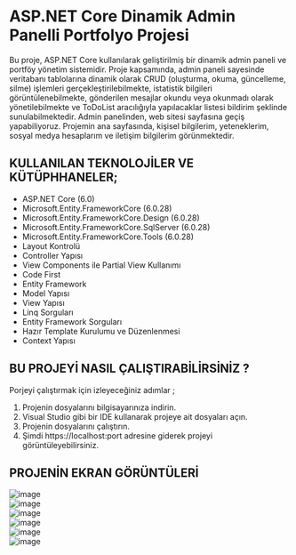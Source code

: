 # ASP.NET Core Dinamik Admin Panelli Portfolyo Projesi

Bu proje, ASP.NET Core kullanılarak geliştirilmiş bir dinamik admin paneli ve portföy yönetim sistemidir. Proje kapsamında, admin paneli sayesinde veritabanı tablolarına dinamik olarak
CRUD (oluşturma, okuma, güncelleme, silme) işlemleri gerçekleştirilebilmekte, istatistik bilgileri görüntülenebilmekte, gönderilen mesajlar okundu veya okunmadı olarak yönetilebilmekte
ve ToDoList aracılığıyla yapılacaklar listesi bildirim şeklinde sunulabilmektedir. Admin panelinden, web sitesi sayfasına geçiş yapabiliyoruz. Projemin ana sayfasında, kişisel bilgilerim,
yeteneklerim, sosyal medya hesaplarım ve iletişim bilgilerim görünmektedir. <br />

## KULLANILAN TEKNOLOJİLER VE KÜTÜPHHANELER;

- ASP.NET Core (6.0) <br />
- Microsoft.Entity.FrameworkCore (6.0.28) <br />
- Microsoft.Entity.FrameworkCore.Design (6.0.28) <br />
- Microsoft.Entity.FrameworkCore.SqlServer (6.0.28) <br />
- Microsoft.Entity.FrameworkCore.Tools (6.0.28) <br />
- Layout Kontrolü <br />
- Controller Yapısı <br />
- View Components ile Partial View Kullanımı <br />
- Code First <br />
- Entity Framework <br />
- Model Yapısı <br />
- View Yapısı <br />
- Linq Sorguları <br />
- Entity Framework Sorguları <br />
- Hazır Template Kurulumu ve Düzenlenmesi <br />
- Context Yapısı <br />

## BU PROJEYİ NASIL ÇALIŞTIRABİLİRSİNİZ ?

 Porjeyi çalıştırmak için izleyeceğiniz adımlar ; <br/>
1. Projenin dosyalarını bilgisayarınıza indirin. <br/>
2. Visual Studio gibi bir IDE kullanarak projeye ait dosyaları açın. <br/>
3. Projenin dosyalarını çalıştırın. <br/>
4. Şimdi https://localhost:port adresine giderek projeyi görüntüleyebilirsiniz. <br/>

## PROJENİN EKRAN GÖRÜNTÜLERİ
![image](https://github.com/user-attachments/assets/4be4d5a1-531b-4939-9271-29316fe94371)</br>
![image](https://github.com/user-attachments/assets/e61ac85f-a3bd-4ead-b1ee-6148131c0b98)</br>
![image](https://github.com/user-attachments/assets/86dff732-b6e3-4fd9-b23c-02def7ebb6d2)</br>
![image](https://github.com/user-attachments/assets/3796da54-27ff-4afc-a196-63878d1c98e5)</br>
![image](https://github.com/user-attachments/assets/3ef66137-90f7-4171-836c-b422ad9ade04)</br>
![image](https://github.com/user-attachments/assets/b2b6ccca-d3ba-4a1f-80b3-669c975e6991)</br>








